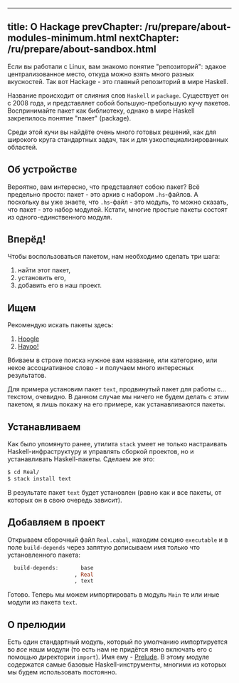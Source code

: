 ----
title: О Hackage
prevChapter: /ru/prepare/about-modules-minimum.html
nextChapter: /ru/prepare/about-sandbox.html
----

Если вы работали с Linux, вам знакомо понятие "репозиторий": эдакое централизованное место, откуда можно взять много разных вкусностей. Так вот Hackage - это главный репозиторий в мире Haskell.

Название происходит от слияния слов `Haskell` и `package`. Существует он с 2008 года, и представляет собой большую-пребольшую кучу пакетов. Воспринимайте пакет как библиотеку, однако в мире Haskell закрепилось понятие "пакет" (package).

Среди этой кучи вы найдёте очень много готовых решений, как для широкого круга стандартных задач, так и для узкоспециализированных областей.

## Об устройстве

Вероятно, вам интересно, что представляет собою пакет? Всё предельно просто: пакет - это архив с набором `.hs`-файлов. А поскольку вы уже знаете, что `.hs`-файл - это модуль, то можно сказать, что пакет - это набор модулей. Кстати, многие простые пакеты состоят из одного-единственного модуля.

## Вперёд!

Чтобы воспользоваться пакетом, нам необходимо сделать три шага:

1. найти этот пакет,
2. установить его,
3. добавить его в наш проект.

## Ищем

Рекомендую искать пакеты здесь:

1. [Hoogle](http://www.haskell.org/hoogle/)
2. [Hayoo!](http://holumbus.fh-wedel.de/hayoo/hayoo.html)

Вбиваем в строке поиска нужное вам название, или категорию, или некое ассоциативное слово - и получаем много интересных результатов.

Для примера установим пакет `text`, продвинутый пакет для работы с... текстом, очевидно. В данном случае мы ничего не будем делать с этим пакетом, я лишь покажу на его примере, как устанавливаются пакеты.

## Устанавливаем

Как было упомянуто ранее, утилита `stack` умеет не только настраивать Haskell-инфраструктуру и управлять сборкой проектов, но и устанавливать Haskell-пакеты. Сделаем же это:

```bash
$ cd Real/
$ stack install text
```

В результате пакет `text` будет установлен (равно как и все пакеты, от которых он в свою очередь зависит).

## Добавляем в проект

Открываем сборочный файл `Real.cabal`, находим секцию `executable` и в поле `build-depends` через запятую дописываем имя только что установленного пакета:

```haskell
  build-depends:       base
                     , Real
                     , text
```

Готово. Теперь мы можем импортировать в модуль `Main` те или иные модули из пакета `text`.

## О прелюдии

Есть один стандартный модуль, который по умолчанию импортируется во *все* наши модули (то есть нам не придётся явно включать его с помощью директории `import`). Имя ему - [Prelude](http://hackage.haskell.org/package/base/docs/Prelude.html). В этому модуле содержатся самые базовые Haskell-инструменты, многими из которых мы будем использовать постоянно.
